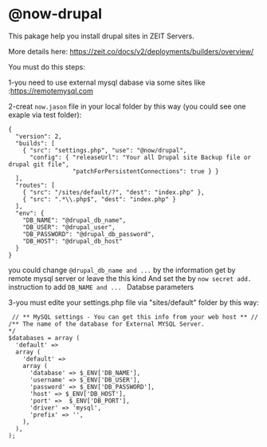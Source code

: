 # @now-drupal

This pakage help you install drupal sites in ZEIT Servers.

More details here: https://zeit.co/docs/v2/deployments/builders/overview/

You must do this steps:


1-you need to use external mysql dabase via some sites like :https://remotemysql.com


2-creat ```now.jason``` file in your local folder by this way (you could see one exaple via test folder):

```
{
  "version": 2,
  "builds": [
    { "src": "settings.php", "use": "@now/drupal",
      "config": { "releaseUrl": "Your all Drupal site Backup file or drupal git file",
                  "patchForPersistentConnections": true } }
  ],
  "routes": [
    { "src": "/sites/default/?", "dest": "index.php" },
    { "src": ".*\\.php$", "dest": "index.php" }
  ],
  "env": {
    "DB_NAME": "@drupal_db_name",
    "DB_USER": "@drupal_user",
    "DB_PASSWORD": "@drupal_db_password",
    "DB_HOST": "@drupal_db_host"
  }
}
```
you could change ```@drupal_db_name and ...``` by the information get by remote mysql server or 
leave the this kind And set the by ```now secret add.```  instruction to add ```DB_NAME and ... ``` Databse parameters 


3-you must edite your settings.php file via "sites/default" folder by this way:

```
 // ** MySQL settings - You can get this info from your web host ** //
/** The name of the database for External MYSQL Server.
*/
$databases = array (
  'default' => 
  array (
    'default' => 
    array (
      'database' => $_ENV['DB_NAME'],
      'username' => $_ENV['DB_USER'],
      'password' => $_ENV['DB_PASSWORD'],
      'host' => $_ENV['DB_HOST'],
      'port' =>  $_ENV['DB_PORT'],
      'driver' => 'mysql',
      'prefix' => '',
    ),
  ),
);
```

